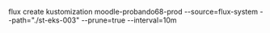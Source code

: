 flux create kustomization moodle-probando68-prod
  --source=flux-system
  --path="./st-eks-003"
  --prune=true
  --interval=10m
